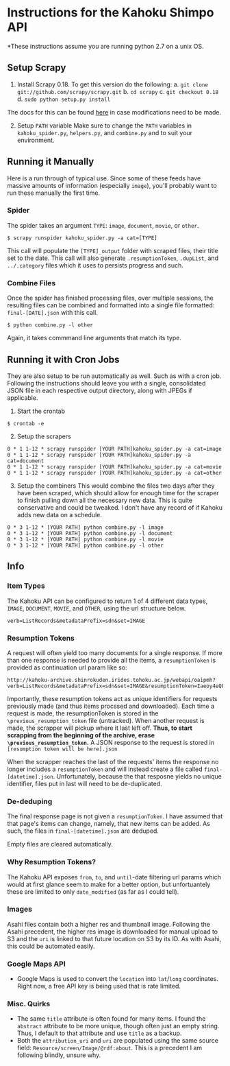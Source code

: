 # Instructions for the Kahoku Shimpo API
*These instructions assume you are running python 2.7 on a unix OS.  

## Setup Scrapy
1. Install Scrapy 0.18.
To get this version do the following:
a. `git clone git://github.com/scrapy/scrapy.git`
b. `cd scrapy`
c. `git checkout 0.18`
d. `sudo python setup.py install`

The docs for this can be found [here](https://doc.scrapy.org/en/0.18/intro/tutorial.html) in case modifications need to be made.

2. Setup `PATH` variable
Make sure to change the `PATH` variables in `kahoku_spider.py`, `helpers.py`, and `combine.py` and to suit your environment.


## Running it Manually 
Here is a run through of typical use. Since some of these feeds have massive amounts of information (especially `image`), you'll probably want to run these manually the first time.

### Spider
The spider takes an argument `TYPE`: `image`, `document`, `movie`, or `other`. 
```
$ scrapy runspider kahoku_spider.py -a cat=[TYPE]
```
This call will populate the `[TYPE]_output` folder with scraped files, their title set to the date. This call will also generate `.resumptionToken`, `.dupList`, and `../.category` files which it uses to persists progress and such.

### Combine Files
Once the spider has finished processing files, over multiple sessions, the resulting files can be combined and formatted into a single file formatted: `final-[DATE].json` with this call.
```
$ python combine.py -l other
```
Again, it takes commmand line arguments that match its type.


## Running it with Cron Jobs
They are also setup to be run automatically as well. Such as with a cron job. Following the instructions should leave you with a single, consolidated JSON file in each respective output directory, along with JPEGs if applicable. 

1. Start the crontab
```
$ crontab -e
``` 

2. Setup the scrapers
```
0 * 1 1-12 * scrapy runspider [YOUR PATH]kahoku_spider.py -a cat=image
0 * 1 1-12 * scrapy runspider [YOUR PATH]kahoku_spider.py -a cat=document
0 * 1 1-12 * scrapy runspider [YOUR PATH]kahoku_spider.py -a cat=movie
0 * 1 1-12 * scrapy runspider [YOUR PATH]kahoku_spider.py -a cat=other
```

3. Setup the combiners
This would combine the files two days after they have been scraped, which should allow for enough time for the scraper to finish pulling down all the necessary new data. This is quite conservative and could be tweaked. I don't have any record of if  Kahoku adds new data on a schedule.
```
0 * 3 1-12 * [YOUR PATH] python combine.py -l image
0 * 3 1-12 * [YOUR PATH] python combine.py -l document
0 * 3 1-12 * [YOUR PATH] python combine.py -l movie
0 * 3 1-12 * [YOUR PATH] python combine.py -l other
```


## Info
### Item Types
 The Kahoku API can be configured to return 1 of 4 different data types, `IMAGE`, `DOCUMENT`, `MOVIE`, and `OTHER`, using the url structure below.
```
verb=ListRecords&metadataPrefix=sdn&set=IMAGE
```

### Resumption Tokens
A request will often yield too many documents for a single response. If more than one response is needed to provide all the items, a `resumptionToken` is provided as continuation url param like so:
```
http://kahoku-archive.shinrokuden.irides.tohoku.ac.jp/webapi/oaipmh?verb=ListRecords&metadataPrefix=sdn&set=IMAGE&resumptionToken=Iaeoy4eQF_Msh6Q_Sv_dnA
```
Importantly, these resumption tokens act as unique identifiers for requests previously made (and thus items procssed and downloaded). Each time a request is made, the resumptionToken is stored in the `\previous_resumption_token` file (untracked). When another request is made, the scrapper will pickup where it last left off. **Thus, to start scrapping from the beginning of the archive, erase `\previous_resumption_token`.** A JSON response to the request is stored in `[resumption token will be here].json`

When the scrapper reaches the last of the requests' items the response no longer includes a `resumptionToken` and will instead create a file called `final-[datetime].json`. Unfortunately, because the that resposne yields no unique identifier, files put in last will need to be de-duplicated.

### De-deduping
The final response page is not given a `resumptionToken`. I have assumed that that page's items can change, namely, that new items can be added. As such, the files in `final-[datetime].json` are deduped. 

Empty files are cleared automatically.

### Why Resumption Tokens?
The Kahoku API exposes `from`, `to`, and `until`-date filtering url params which would at first glance seem to make for a better option, but unfortuantely these are limited to only `date_modified` (as far as I could tell). 

### Images
Asahi files contain both a higher res and thumbnail image. Following the Asahi precedent, the higher res image is downloaded for manual upload to S3 and the `uri` is linked to that future location on S3 by its ID. As with Asahi, this could be automated easily.

### Google Maps API
- Google Maps is used to convert the `location` into `lat`/`long` coordinates. Right now, a free API key is being used that is rate limited.

### Misc. Quirks
- The same `title` attribute is often found for many items. I found the `abstract` attribute to be more unique, though often just an empty string. Thus, I default to that attribute and use `title` as a backup.
- Both the `attribution_uri` and `uri` are populated using the same source field: `Resource/screen/Image/@rdf:about`. This is a precedent I am following blindly, unsure why.
